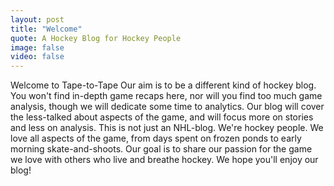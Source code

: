 ```yaml
---
layout: post
title: "Welcome"
quote: A Hockey Blog for Hockey People
image: false
video: false
---
```

Welcome to Tape-to-Tape Our aim is to be a different kind of hockey blog. You won't find in-depth game recaps here, nor will you find too much game analysis, though we will dedicate some time to analytics. Our blog will cover the less-talked about aspects of the game, and will focus more on stories and less on analysis. This is not just an NHL-blog. We're hockey people. We love all aspects of the game, from days spent on frozen ponds to early morning skate-and-shoots. Our goal is to share our passion for the game we love with others who live and breathe hockey. We hope you'll enjoy our blog!
